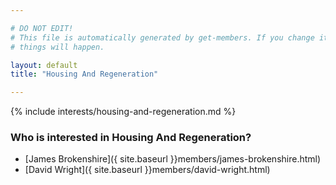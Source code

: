 ```yaml
---

# DO NOT EDIT!
# This file is automatically generated by get-members. If you change it, bad
# things will happen.

layout: default
title: "Housing And Regeneration"

---
```


{% include interests/housing-and-regeneration.md %}

### Who is interested in Housing And Regeneration?


* [James Brokenshire]({ site.baseurl }}members/james-brokenshire.html)
* [David Wright]({ site.baseurl }}members/david-wright.html)
